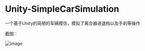 # Unity-SimpleCarSimulation
一个基于Unity的简陋的车辆模仿，模拟了离合器进退档以及手刹等操作  

截图：   

![image](https://github.com/todaylg/Unity-SimpleCarSimulation/tree/master/Assets/Images/introduce.png)
